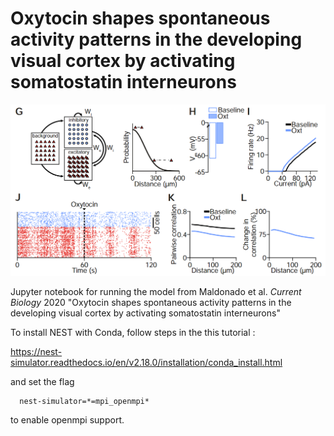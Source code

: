

# Oxytocin shapes spontaneous activity patterns in the developing visual cortex by activating somatostatin interneurons
![OT model panels](Model_panels.png)


Jupyter notebook for running the model from Maldonado et al. *Current Biology* 2020 "Oxytocin shapes spontaneous activity patterns in the developing visual cortex by activating somatostatin interneurons"

To install NEST with Conda, follow steps in the this tutorial : 

https://nest-simulator.readthedocs.io/en/v2.18.0/installation/conda_install.html

and set the flag 
```
  nest-simulator=*=mpi_openmpi*
```

to enable openmpi support. 


